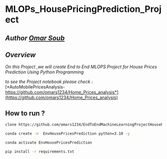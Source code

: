 # MLOPs_HousePricingPrediction_Project

## *Author  [Omar Soub](https://github.com/omars1234)*

## *Overview*

*On this Project ,we will create End to End MLOPS Project for House Prices Prediction Using Python Programming*


*to see the Project notebook please check :*  
[*AutoMobilePricesAnalysis-https://github.com/omars1234/Home_Prices_analysis*](https://github.com/omars1234/Home_Prices_analysis) 




## How to run ?

```bash
clone https://github.com/omars1234/EndToEndMachineLearningProjectHousePricingPrediction.git
```

```bash
conda create -n  EnvHousePricesPrediction python=3.10 -y
```

```bash
conda activate EnvHousePricesPrediction
```

```bash
pip install -r requirements.txt
```


